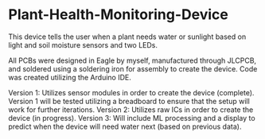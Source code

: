 # Plant-Health-Monitoring-Device
This device tells the user when a plant needs water or sunlight based on light and soil moisture sensors and two LEDs.

All PCBs were designed in Eagle by myself, manufactured through JLCPCB, and soldered using a soldering iron for assembly to create the device.
Code was created utilizing the Arduino IDE.

Version 1: Utilizes sensor modules in order to create the device (complete). Version 1 will be tested utilizing a breadboard to ensure that the setup will work for further iterations.
Version 2: Utilizes raw ICs in order to create the device (in progress).
Version 3: Will include ML processing and a display to predict when the device will need water next (based on previous data).
